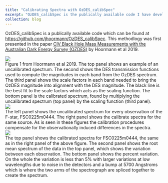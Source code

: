 ```yaml
---
title: "Calibrating Spectra with OzDES_calibSpec"
excerpt: "OzDES_calibSpec is the publically available code I have developed to perform spectrophotometric calibration of the OzDES data. <br/><img src='/images/calibBAsmall.png '>"
collection: blog
---
```


OzDES_calibSpec is a publically available code which can be found at https://github.com/jhoormann/OzDES_calibSpec. This methodlogy was first presented in the paper [CIV Black Hole Mass Measurements with the Australian Dark Energy Survey (OZDES)](https://arxiv.org/abs/1902.04206) by Hoormann et al 2019.

<img src=”/images/4panelcalib.png”>
<figcaption>
Figure 1 from Hoormann et al 2019.  The top panel shows an example of an uncalibrated spectrum.  The second shows the DES transmission functions used to compute the magnitudes in each band from the OzDES spectrum.  The third panel shows the scale factors in each band needed to bring the OzDES magnitude into alignment with the DES magnitude.  The black line is the best fit to the scale factors which acts as the scaling function.  The bottom panel is the calibrated spectrum, found by multiplying the uncalibrated spectrum (top panel) by the scaling function (third panel).
</figcaption>

<img src=”/images/calibBA.png”>
<figcaption>
The left panel shows the uncalibrated spectrum for every observation of the F-star, FSC0225m0444.  The right panel shows the calibrate spectra for the same source.  As is seen in these figures the calibration procedures compensate for the observationally induced differences in the spectra.
</figcaption>

<img src=”/images/fstarcalib.png”>
<figcaption>
The top panel shows the calibrated spectra for FSC0225m0444, the same as in the right panel of the above figure.  The second panel shows the root mean spectrum of the data in the top panel, which shows the variation between each observation.  The bottom panel shows the percent variation.  On the whole the variation is less than 5% with larger variations at low wavelengths due to noise in the detectors and a bump at 5700 Angstroms which is where the two arms of the spectrograph are spliced together to create the spectrum.  
</figcaption>

